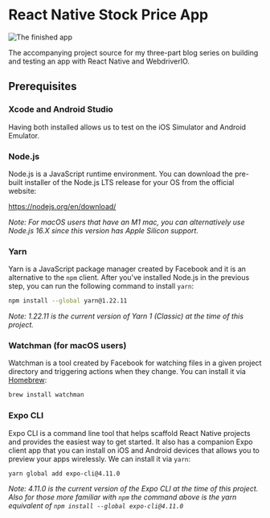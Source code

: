 # React Native Stock Price App



![The finished app](https://miro.medium.com/max/1400/1*IOQzGRqUUwYwXVf3tMF0HQ.png)

The accompanying project source for my three-part blog series on building and testing an app with React Native and WebdriverIO.



## Prerequisites

### Xcode and Android Studio

Having both installed allows us to test on the iOS Simulator and Android Emulator.



### Node.js

Node.js is a JavaScript runtime environment. You can download the pre-built installer of the Node.js LTS release for your OS from the official website:

https://nodejs.org/en/download/

*Note: For macOS users that have an M1 mac, you can alternatively use Node.js 16.X since this version has Apple Silicon support.*



### Yarn

Yarn is a JavaScript package manager created by Facebook and it is an alternative to the `npm` client. After you've installed Node.js in the previous step, you can run the following command to install `yarn`:

```bash
npm install --global yarn@1.22.11
```

*Note: 1.22.11 is the current version of Yarn 1 (Classic) at the time of this project.*



### Watchman (for macOS users)

Watchman is a tool created by Facebook for watching files in a given project directory and triggering actions when they change. You can install it via [Homebrew](http://homebrew.sh/):

```bash
brew install watchman
```



### Expo CLI

Expo CLI is a command line tool that helps scaffold React Native projects and provides the easiest way to get started. It also has a companion Expo client app that you can install on iOS and Android devices that allows you to preview your apps wirelessly. We can install it via `yarn`:

```bash
yarn global add expo-cli@4.11.0
```

*Note: 4.11.0 is the current version of the Expo CLI at the time of this project. Also for those more familiar with `npm` the command above is the yarn equivalent of `npm install --global expo-cli@4.11.0`*

